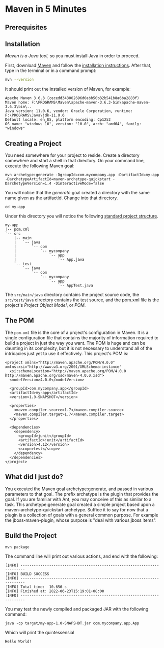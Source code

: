 # Maven in 5 Minutes

## Prerequisites

## Installation

*Maven is a Java tool*, so you must install Java in order to proceed.

First, download [Maven](https://maven.apache.org/download.html) and follow the [installation instructions](https://maven.apache.org/install.html). After that, type in the terminal or in a command prompt:

```sh
mvn --version
```

It should print out the installed version of Maven, for example:

```
Apache Maven 3.6.3 (cecedd343002696d0abb50b32b541b8a6ba2883f)
Maven home: F:\PROGRAMS\Maven\apache-maven-3.6.3-bin\apache-maven-3.6.3\bin\..
Java version: 11.0.6, vendor: Oracle Corporation, runtime: F:\PROGRAMS\Java\jdk-11.0.6
Default locale: en_US, platform encoding: Cp1252
OS name: "windows 10", version: "10.0", arch: "amd64", family: "windows"
```

## Creating a Project

You need somewhere for your project to reside. Create a directory somewhere and start a shell in that directory. On your command line, execute the following Maven goal:

```
mvn archetype:generate -DgroupId=com.mycompany.app -DartifactId=my-app -DarchetypeArtifactId=maven-archetype-quickstart -DarchetypeVersion=1.4 -DinteractiveMode=false
```

You will notice that the *generate* goal created a directory with the same name given as the artifactId. Change into that directory.

```
cd my-app
```

Under this directory you will notice the following [standard project structure](https://maven.apache.org/guides/introduction/introduction-to-the-standard-directory-layout.html).

```
my-app
|-- pom.xml
`-- src
    |-- main
    |   `-- java
    |       `-- com
    |           `-- mycompany
    |               `-- app
    |                   `-- App.java
    `-- test
        `-- java
            `-- com
                `-- mycompany
                    `-- app
                        `-- AppTest.java
```

The `src/main/java` directory contains the project source code, the `src/test/java` directory contains the test source, and the pom.xml file is the project's *Project Object Model*, or *POM*.

## The POM

The `pom.xml` file is the core of a project's configuration in Maven. It is a single configuration file that contains the majority of information required to build a project in just the way you want. The POM is huge and can be daunting in its complexity, but it is not necessary to understand all of the intricacies just yet to use it effectively. This project's POM is:

```
<project xmlns="http://maven.apache.org/POM/4.0.0" xmlns:xsi="http://www.w3.org/2001/XMLSchema-instance"
  xsi:schemaLocation="http://maven.apache.org/POM/4.0.0 http://maven.apache.org/xsd/maven-4.0.0.xsd">
  <modelVersion>4.0.0</modelVersion>
 
  <groupId>com.mycompany.app</groupId>
  <artifactId>my-app</artifactId>
  <version>1.0-SNAPSHOT</version>
 
  <properties>
    <maven.compiler.source>1.7</maven.compiler.source>
    <maven.compiler.target>1.7</maven.compiler.target>
  </properties>
 
  <dependencies>
    <dependency>
      <groupId>junit</groupId>
      <artifactId>junit</artifactId>
      <version>4.12</version>
      <scope>test</scope>
    </dependency>
  </dependencies>
</project>
```

## What did I just do?
You executed the Maven goal archetype:generate, and passed in various parameters to that goal. The prefix archetype is the plugin that provides the goal. If you are familiar with Ant, you may conceive of this as similar to a task. This archetype:generate goal created a simple project based upon a maven-archetype-quickstart archetype. Suffice it to say for now that a plugin is a collection of goals with a general common purpose. For example the jboss-maven-plugin, whose purpose is "deal with various jboss items".

## Build the Project

```
mvn package
```

The command line will print out various actions, and end with the following:

```
[INFO] ------------------------------------------------------------------------
[INFO] BUILD SUCCESS
[INFO] ------------------------------------------------------------------------
[INFO] Total time:  10.656 s
[INFO] Finished at: 2022-06-23T15:19:01+08:00
[INFO] ------------------------------------------------------------------------
```

You may test the newly compiled and packaged JAR with the following command:

```
java -cp target/my-app-1.0-SNAPSHOT.jar com.mycompany.app.App
```

Which will print the quintessensial

```
Hello World!
```